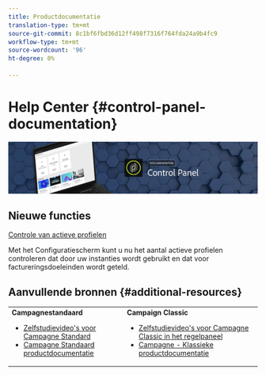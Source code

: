```yaml
---
title: Productdocumentatie
translation-type: tm+mt
source-git-commit: 8c1bf6fbd36d12ff498f7316f764fda24a9b4fc9
workflow-type: tm+mt
source-wordcount: '96'
ht-degree: 0%

---
```



# Help Center {#control-panel-documentation}

![](assets/do-not-localize/banner.png)

## Nieuwe functies

[Controle van actieve profielen](performance-monitoring/using/active-profiles-monitoring.md)

Met het Configuratiescherm kunt u nu het aantal actieve profielen controleren dat door uw instanties wordt gebruikt en dat voor factureringsdoeleinden wordt geteld.

## Aanvullende bronnen {#additional-resources}

<table>
    <tr>
        <td><b>Campagnestandaard</b><br/>
        <ul>
            <li><a href="https://docs.adobe.com/content/help/en/campaign-learn/campaign-standard-tutorials/administrating/control-panel/control-panel-overview.html">Zelfstudievideo's voor Campagne Standard</a></li>
            <li><a href="https://docs.adobe.com/content/help/en/campaign-standard/using/campaign-standard-home.html">Campagne Standaard productdocumentatie</a></li>
        </ul>
        </td>
        <td><b>Campaign Classic</b><br/>
        <ul>
            <li><a href="https://docs.adobe.com/content/help/en/campaign-learn/campaign-classic-tutorials/administrating/control-panel-acc/control-panel-overview.html">Zelfstudievideo's voor Campagne Classic in het regelpaneel</a></li>
            <li><a href="https://docs.adobe.com/content/help/en/campaign-classic/using/campaign-classic-home.html">Campagne - Klassieke productdocumentatie</a></li>
        </ul>
        </td>
    </tr>
</table>
